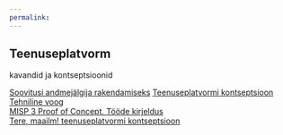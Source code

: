 ```yaml
---
permalink: 
---
```


## Teenuseplatvorm

kavandid ja kontseptsioonid

[Soovitusi andmejälgija rakendamiseks](AJ-soovitused)
[Teenuseplatvormi kontseptsioon](Teenuseplatvorm)
[Tehniline voog](TehnilineVoog)<br>
[MISP 3 Proof of Concept. Tööde kirjeldus](Tood)<br>
[Tere, maailm! teenuseplatvormi kontseptsioon](Hello)<br>
